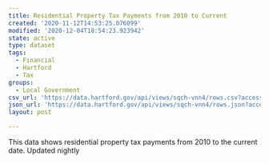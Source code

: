 ```yaml
---
title: Residential Property Tax Payments from 2010 to Current
created: '2020-11-12T14:53:25.076099'
modified: '2020-12-04T18:54:23.923942'
state: active
type: dataset
tags:
  - Financial
  - Hartford
  - Tax
groups:
  - Local Government
csv_url: 'https://data.hartford.gov/api/views/sqch-vnn4/rows.csv?accessType=DOWNLOAD'
json_url: 'https://data.hartford.gov/api/views/sqch-vnn4/rows.json?accessType=DOWNLOAD'
layout: post

---
```

This data shows residential property tax payments from 2010 to the current date.  Updated nightly
